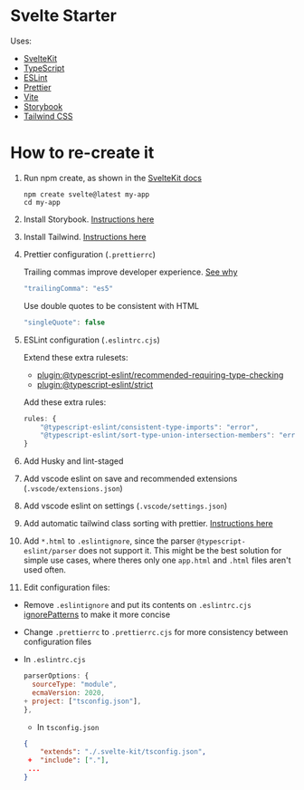 # Svelte Starter

Uses:

- [SvelteKit](https://kit.svelte.dev/)
- [TypeScript](https://www.typescriptlang.org/)
- [ESLint](https://eslint.org/)
- [Prettier](https://prettier.io/)
- [Vite](https://vitejs.dev/)
- [Storybook](https://storybook.js.org/)
- [Tailwind CSS](https://tailwindcss.com/)

# How to re-create it

1. Run npm create, as shown in the [SvelteKit docs](https://kit.svelte.dev/docs/introduction#getting-started)

   ```
   npm create svelte@latest my-app
   cd my-app
   ```

2. Install Storybook. [Instructions here](https://storybook.js.org/docs/svelte/get-started/install)

3. Install Tailwind. [Instructions here](https://tailwindcss.com/docs/guides/sveltekit)

4. Prettier configuration (`.prettierrc`)

   Trailing commas improve developer experience. [See why](https://developer.mozilla.org/en-US/docs/Web/JavaScript/Reference/Trailing_commas)

   ```js
   "trailingComma": "es5"
   ```

   Use double quotes to be consistent with HTML

   ```js
   "singleQuote": false
   ```

5. ESLint configuration (`.eslintrc.cjs`)

   Extend these extra rulesets:

   - [plugin:@typescript-eslint/recommended-requiring-type-checking](https://typescript-eslint.io/docs/linting/configs/#recommended-requiring-type-checking)
   - [plugin:@typescript-eslint/strict](https://typescript-eslint.io/docs/linting/configs/#strict)

   Add these extra rules:

   ```js
   rules: {
       "@typescript-eslint/consistent-type-imports": "error",
       "@typescript-eslint/sort-type-union-intersection-members": "error",
   }
   ```

6. Add Husky and lint-staged

7. Add vscode eslint on save and recommended extensions (`.vscode/extensions.json`)

8. Add vscode eslint on settings (`.vscode/settings.json`)

9. Add automatic tailwind class sorting with prettier. [Instructions here](https://tailwindcss.com/blog/automatic-class-sorting-with-prettier)

10. Add `*.html` to `.eslintignore`, since the parser `@typescript-eslint/parser` does not support it.
    This might be the best solution for simple use cases, where theres only one `app.html` and `.html` files aren't used often.

11. Edit configuration files:

- Remove `.eslintignore` and put its contents on `.eslintrc.cjs` [ignorePatterns](https://eslint.org/docs/latest/user-guide/configuring/ignoring-code) to make it more concise

- Change `.prettierrc` to `.prettierrc.cjs` for more consistency between configuration files

- In `.eslintrc.cjs`

  ```js
  parserOptions: {
  	sourceType: "module",
  	ecmaVersion: 2020,
  +	project: ["tsconfig.json"],
  },
  ```

  - In `tsconfig.json`

  ```json
  {
      "extends": "./.svelte-kit/tsconfig.json",
   +  "include": ["."],
   ...
  }
  ```
